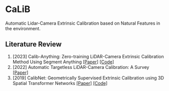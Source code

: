 # CaLiB
Automatic Lidar-Camera Extrinsic Calibration based on Natural Features in the environment.

## Literature Review

1. [2023] Calib-Anything: Zero-training LiDAR-Camera Extrinsic Calibration Method Using Segment Anything [[Paper]](https://arxiv.org/pdf/2306.02656.pdf) [[Code]](https://github.com/OpenCalib/CalibAnything)
2. [2022] Automatic Targetless LiDAR-Camera Calibration: A Survey [[Paper]](https://assets.researchsquare.com/files/rs-2018540/v1_covered.pdf?c=1662143074)
3. [2019] CalibNet: Geometrically Supervised Extrinsic Calibration using 3D Spatial Transformer Networks [[Paper]](https://arxiv.org/pdf/1803.08181.pdf) [[Code]](https://github.com/epiception/CalibNet)




